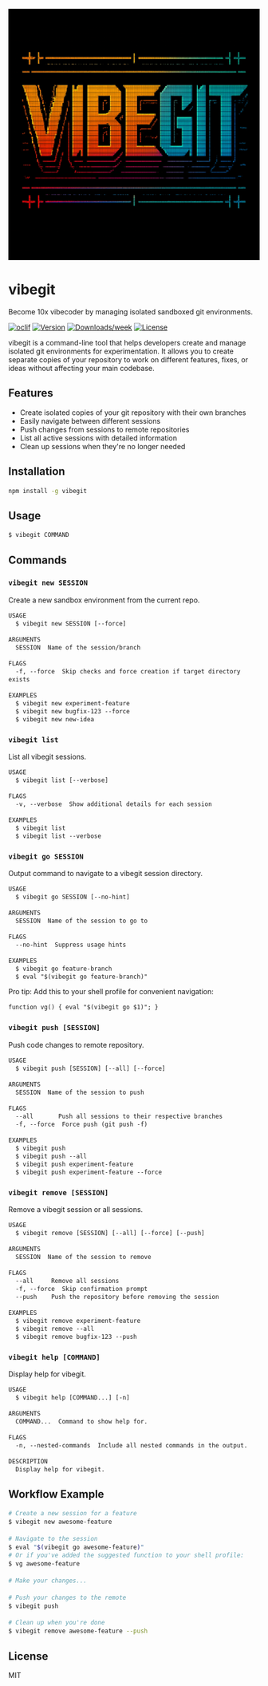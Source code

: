 ![VIBEGIT Logo](art/vibegit.png)

# vibegit

Become 10x vibecoder by managing isolated sandboxed git environments.

[![oclif](https://img.shields.io/badge/cli-oclif-brightgreen.svg)](https://oclif.io)
[![Version](https://img.shields.io/npm/v/vibegit.svg)](https://npmjs.org/package/vibegit)
[![Downloads/week](https://img.shields.io/npm/dw/vibegit.svg)](https://npmjs.org/package/vibegit)
[![License](https://img.shields.io/npm/l/vibegit.svg)](https://github.com/pushpak1300/vibegit/blob/master/package.json)

vibegit is a command-line tool that helps developers create and manage isolated git environments for experimentation. It allows you to create separate copies of your repository to work on different features, fixes, or ideas without affecting your main codebase.

## Features

- Create isolated copies of your git repository with their own branches
- Easily navigate between different sessions
- Push changes from sessions to remote repositories
- List all active sessions with detailed information
- Clean up sessions when they're no longer needed

## Installation

```sh
npm install -g vibegit
```

## Usage

```sh
$ vibegit COMMAND
```

## Commands

### `vibegit new SESSION`

Create a new sandbox environment from the current repo.

```
USAGE
  $ vibegit new SESSION [--force]

ARGUMENTS
  SESSION  Name of the session/branch

FLAGS
  -f, --force  Skip checks and force creation if target directory exists

EXAMPLES
  $ vibegit new experiment-feature
  $ vibegit new bugfix-123 --force
  $ vibegit new new-idea
```

### `vibegit list`

List all vibegit sessions.

```
USAGE
  $ vibegit list [--verbose]

FLAGS
  -v, --verbose  Show additional details for each session

EXAMPLES
  $ vibegit list
  $ vibegit list --verbose
```

### `vibegit go SESSION`

Output command to navigate to a vibegit session directory.

```
USAGE
  $ vibegit go SESSION [--no-hint]

ARGUMENTS
  SESSION  Name of the session to go to

FLAGS
  --no-hint  Suppress usage hints

EXAMPLES
  $ vibegit go feature-branch
  $ eval "$(vibegit go feature-branch)"
```

Pro tip: Add this to your shell profile for convenient navigation:
```
function vg() { eval "$(vibegit go $1)"; }
```

### `vibegit push [SESSION]`

Push code changes to remote repository.

```
USAGE
  $ vibegit push [SESSION] [--all] [--force]

ARGUMENTS
  SESSION  Name of the session to push

FLAGS
  --all       Push all sessions to their respective branches
  -f, --force  Force push (git push -f)

EXAMPLES
  $ vibegit push
  $ vibegit push --all
  $ vibegit push experiment-feature
  $ vibegit push experiment-feature --force
```

### `vibegit remove [SESSION]`

Remove a vibegit session or all sessions.

```
USAGE
  $ vibegit remove [SESSION] [--all] [--force] [--push]

ARGUMENTS
  SESSION  Name of the session to remove

FLAGS
  --all     Remove all sessions
  -f, --force  Skip confirmation prompt
  --push    Push the repository before removing the session

EXAMPLES
  $ vibegit remove experiment-feature
  $ vibegit remove --all
  $ vibegit remove bugfix-123 --push
```

### `vibegit help [COMMAND]`

Display help for vibegit.

```
USAGE
  $ vibegit help [COMMAND...] [-n]

ARGUMENTS
  COMMAND...  Command to show help for.

FLAGS
  -n, --nested-commands  Include all nested commands in the output.

DESCRIPTION
  Display help for vibegit.
```

## Workflow Example

```sh
# Create a new session for a feature
$ vibegit new awesome-feature

# Navigate to the session
$ eval "$(vibegit go awesome-feature)"
# Or if you've added the suggested function to your shell profile:
$ vg awesome-feature

# Make your changes...

# Push your changes to the remote
$ vibegit push

# Clean up when you're done
$ vibegit remove awesome-feature --push
```

## License

MIT
